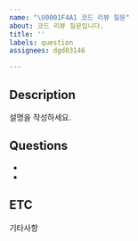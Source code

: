 ```yaml
---
name: "\U0001F4A1 코드 리뷰 질문"
about: 코드 리뷰 질문입니다.
title: ''
labels: question
assignees: dgd03146

---
```


## Description
설명을 작성하세요.

## Questions
- 
- 

## ETC
기타사항
